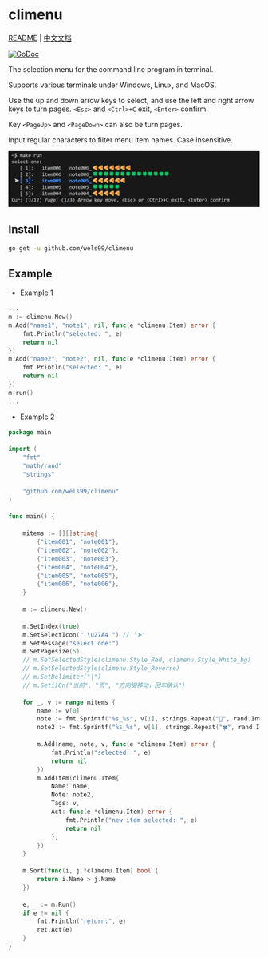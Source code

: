 # climenu

[README](README.md) | [中文文档](README_zh.md)

[![GoDoc](https://img.shields.io/badge/go-documentation-blue)](https://pkg.go.dev/github.com/wels99/climenu)

The selection menu for the command line program in terminal.

Supports various terminals under Windows, Linux, and MacOS.

Use the up and down arrow keys to select, and use the left and right arrow keys to turn pages. `<Esc>` and `<Ctrl>+C` exit, `<Enter>` confirm.

Key `<PageUp>` and `<PageDown>` can also be turn pages.

Input regular characters to filter menu item names. Case insensitive.

![pic](./img/pic001.jpg)

## Install

```bash
go get -u github.com/wels99/climenu
```

## Example

- Example 1

```go
...
m := climenu.New()
m.Add("name1", "note1", nil, func(e *climenu.Item) error {
    fmt.Println("selected: ", e)
    return nil
})
m.Add("name2", "note2", nil, func(e *climenu.Item) error {
    fmt.Println("selected: ", e)
    return nil
})
m.run()
...
```

- Example 2

```go
package main

import (
    "fmt"
    "math/rand"
    "strings"

    "github.com/wels99/climenu"
)

func main() {

    mitems := [][]string{
        {"item001", "note001"},
        {"item002", "note002"},
        {"item003", "note003"},
        {"item004", "note004"},
        {"item005", "note005"},
        {"item006", "note006"},
    }

    m := climenu.New()

    m.SetIndex(true)
    m.SetSelectIcon(" \u27A4 ") // '➤'
    m.SetMessage("select one:")
    m.SetPagesize(5)
    // m.SetSelectedStyle(climenu.Style_Red, climenu.Style_White_bg)
    // m.SetSelectedStyle(climenu.Style_Reverse)
    // m.SetDelimiter("|")
    // m.Seti18n("当前", "页", "方向键移动，回车确认")

    for _, v := range mitems {
        name := v[0]
        note := fmt.Sprintf("%s_%s", v[1], strings.Repeat("🍕", rand.Intn(10)))
        note2 := fmt.Sprintf("%s_%s", v[1], strings.Repeat("🍀", rand.Intn(20)))

        m.Add(name, note, v, func(e *climenu.Item) error {
            fmt.Println("selected: ", e)
            return nil
        })
        m.AddItem(climenu.Item{
            Name: name,
            Note: note2,
            Tags: v,
            Act: func(e *climenu.Item) error {
                fmt.Println("new item selected: ", e)
                return nil
            },
        })
    }

    m.Sort(func(i, j *climenu.Item) bool {
        return i.Name > j.Name
    })

    e, _ := m.Run()
    if e != nil {
        fmt.Println("return:", e)
        ret.Act(e)
    }
}
```
